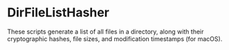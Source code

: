 # DirFileListHasher
These scripts generate a list of all files in a directory, along with their cryptographic hashes, file sizes, and modification timestamps (for macOS).
